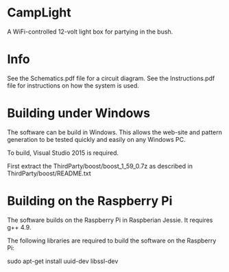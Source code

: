 # CampLight
A WiFi-controlled 12-volt light box for partying in the bush.

# Info
See the Schematics.pdf file for a circuit diagram.
See the Instructions.pdf file for instructions on how the system is used.

# Building under Windows
The software can be build in Windows.
This allows the web-site and pattern generation
to be tested quickly and easily on any Windows PC.

To build, Visual Studio 2015 is required.

First extract the ThirdParty/boost/boost_1_59_0.7z
as described in ThirdParty/boost/README.txt

# Building on the Raspberry Pi
The software builds on the Raspberry Pi in Raspberian Jessie. It requires g++ 4.9.

The following libraries are required to build the software on the Raspberry Pi:

sudo apt-get install uuid-dev libssl-dev